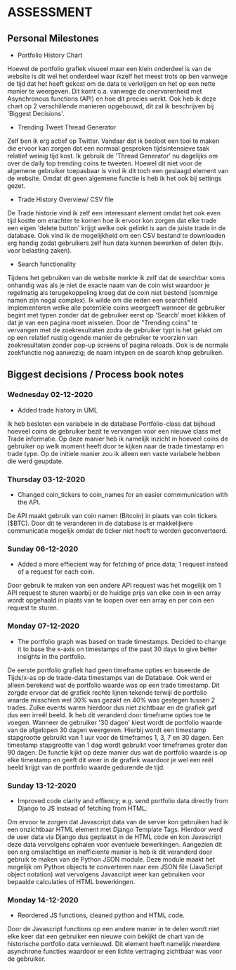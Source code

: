 # ASSESSMENT
## Personal Milestones
- Portfolio History Chart 

Hoewel de portfolio grafiek visueel maar een klein onderdeel is van de website is dit wel het onderdeel waar ikzelf het meest trots op ben vanwege de tijd dat het heeft gekost om de data te verkrijgen en het op een nette manier te weergeven. Dit komt o.a. vanwege de onervarenheid met Asynchronous functions (API) en hoe dit precies werkt. Ook heb ik deze chart op 2 verschillende manieren opgebouwd, dit zal ik beschrijven bij 'Biggest Decisions'.
- Trending Tweet Thread Generator

Zelf ben ik erg actief op Twitter. Vandaar dat ik besloot een tool te maken die ervoor kan zorgen dat een normaal gesproken tijdsintensieve taak relatief weinig tijd kost. Ik gebruik de 'Thread Generator' nu dagelijks om over de daily top trending coins te tweeten. Hoewel dit niet voor de algemene gebruiker toepasbaar is vind ik dit toch een geslaagd element van de website. Omdat dit geen algemene functie is heb ik het ook bij settings gezet.
- Trade History Overview/ CSV file

De Trade historie vind ik zelf een interessant element omdat het ook even tijd kostte om erachter te komen hoe ik ervoor kon zorgen dat elke trade een eigen 'delete button' krijgt welke ook gelinkt is aan de juiste trade in de database. Ook vind ik de mogelijkheid om een CSV bestand te downloaden erg handig zodat gebruikers zelf hun data kunnen bewerken of delen (bijv. voor belasting zaken). 
- Search functionality

Tijdens het gebruiken van de website merkte ik zelf dat de searchbar soms onhandig was als je niet de exacte naam van de coin wist waardoor je regelmatig als terugekoppeling kreeg dat de coin niet bestond (sommige namen zijn nogal complex). Ik wilde om die reden een searchfield implementeren welke alle potentiële coins weergeeft wanneer de gebruiker begint met typen zonder dat de gebruiker eerst op 'Search' moet klikken of dat je van een pagina moet wisselen. Door de "Trending coins" te vervangen met de zoekresultaten zodra de gebruiker typt is het gelukt om op een relatief rustig ogende manier de gebruiker te voorzien van zoekresultaten zonder pop-up screens of pagina reloads. 
Ook is de normale zoekfunctie nog aanwezig; de naam intypen en de search knop gebruiken.

## Biggest decisions / Process book notes
### Wednesday 02-12-2020
- Added trade history in UML

Ik heb besloten een variabele in de database Portfolio-class dat bijhoud hoeveel coins de gebruiker bezit te vervangen voor een nieuwe class met Trade informatie. Op deze manier heb ik namelijk inzicht in hoeveel coins de gebruiker op welk moment heeft door te kijken naar de trade timestamp en trade type. Op de initiele manier zou ik alleen een vaste variabele hebben die werd geupdate.

### Thursday 03-12-2020
- Changed coin_tickers to coin_names for an easier commmunication with the API.

De API maakt gebruik van coin namen (Bitcoin) in plaats van coin tickers ($BTC). Door dit te veranderen in de database is er makkelijkere communicatie mogelijk omdat de ticker niet hoeft te worden geconverteerd.

### Sunday 06-12-2020
- Added a more effiecient way for fetching of price data; 1 request instead of a request for each coin.

Door gebruik te maken van een andere API request was het mogelijk om 1 API request te sturen waarbij er de huidige prijs van elke coin in een array wordt opgehaald in plaats van te loopen over een array en per coin een request te sturen.

### Monday 07-12-2020 
- The portfolio graph was based on trade timestamps. Decided to change it to base the x-axis on timestamps of the past 30 days to give better insights in the portfolio.

De eerste portfolio grafiek had geen timeframe opties en baseerde de Tijds/x-as op de trade-data timestamps van de Database. Ook werd er alleen berekend wat de portfolio waarde was op een trade timestamp. Dit zorgde ervoor dat de grafiek rechte lijnen tekende terwijl de portfolio waarde misschien wel 30% was gezakt en 40% was gestegen tussen 2 trades. Zulke events waren hierdoor dus niet zichtbaar en de grafiek gaf dus een irreël beeld.
Ik heb dit veranderd door timeframe opties toe te voegen. Wanneer de gebruiker '30 dagen' kiest wordt de portfolio waarde van de afgelopen 30 dagen weergeven. Hierbij wordt een timestamp stapgrootte gebruikt van 1 uur voor de timeframes 1, 3, 7 en 30 dagen. Een timestamp stapgrootte van 1 dag wordt gebruikt voor timeframes groter dan 90 dagen. De functie kijkt op deze manier dus wat de portfolio waarde is op elke timestamp en geeft dit weer in de grafiek waardoor je wel een reël beeld krijgt van de portfolio waarde gedurende de tijd.

### Sunday 13-12-2020
- Improved code clarity and effiency; e.g. send portfolio data directly from Django to JS instead of fetching from HTML.

Om ervoor te zorgen dat Javascript data van de server kon gebruiken had ik een onzichtbaar HTML element met Django Template Tags. Hierdoor werd de user data via Django dus geplaatst in de HTML code en kon Javascript deze data vervolgens ophalen voor eventuele bewerkingen. Aangezien dit een erg omslachtige en inefficiente manier is heb ik dit veranderd door gebruik te maken van de Python JSON module. Deze module maakt het mogelijk om Python objects te converteren naar een JSON file (JavaScript object notation) wat vervolgens Javascript weer kan gebruiken voor bepaalde calculaties of HTML bewerkingen.

### Monday 14-12-2020
- Reordered JS functions, cleaned python and HTML code.

Door de Javascript functions op een andere manier in te delen wordt niet elke keer dat een gebruiker een nieuwe coin bekijkt de chart van de historische portfolio data vernieuwd. Dit element heeft namelijk meerdere asynchrone functies waardoor er een lichte vertraging zichtbaar was voor de gebruiker.